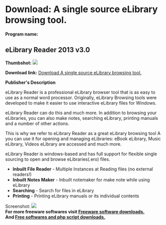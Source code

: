 # Download: A single source eLibrary browsing tool.

**Program name:**

## eLibrary Reader 2013 v3.0

  
**Thumbshot:** ![](http://www.freewarefiles.com/screenshot/elibraryreader_md.jpg)   
  
**Download link:** [Download A single source eLibrary browsing tool.](http://freesoftwares.boysofts.com/ELibrary-Reader_program_90635.html)  
  


**Publisher's Description**  
  


eLibrary Reader is a professional eLibrary browser tool that is as easy to use as a normal word processor. Originally, eLibrary Browsing tools were developed to make it easier to use interactive eLibrary files for Windows. 

eLibrary Reader can do this and much more. In addition to browsing your eLibraries, you can also make notes, searching eLibrary, printing manuals and a number of other actions.

This is why we refer to eLibrary Reader as a great eLibrary browsing tool A you can use it for opening and managing eLibraries: eBook eLibrary, Music eLibrary, Videos eLibrary are accessed and much more.

eLibrary Reader is windows-based and has full support for flexible single sourcing to open and browse eLibraries(.ero) files.

  * **Inbuilt File Reader** \- Multiple Instances at Reading files (no external readers!) 
  * **Inbuilt Notes Maker** \- Inbuilt notemaker for make note while using eLibrary 
  * **Searching** \- Search for files in eLibrary 
  * **Printing** \- Printing eLibrary manuals or its individual contents 

  
  
Screenshot: ![](http://www.freewarefiles.com/screenshot/elibraryreader.jpg)   
**For more freeware softwares visit [Freeware software downloads.](http://freesoftwares.boysofts.com/)**   
**And [Free softwares and php script downloads.](http://www.boysofts.com/)**
